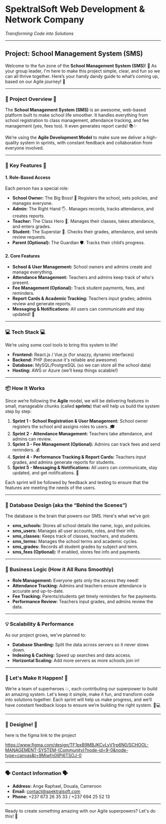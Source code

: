 # SpektralSoft Web Development & Network Company  
*Transforming Code into Solutions*

---

## Project: School Management System (SMS)

Welcome to the fun zone of the **School Management System (SMS)**! 🎉 As your group leader, I'm here to make this project simple, clear, and fun so we can all thrive together. Here’s your handy dandy guide to what’s coming up, based on our Agile journey! 🚀

---

### 🌟 Project Overview 🌟
The **School Management System (SMS)** is an awesome, web-based platform built to make school life smoother. It handles everything from school registration to class management, attendance tracking, and fee management (yes, fees too). It even generates report cards! 📚✨

We’re using the **Agile Development Model** to make sure we deliver a high-quality system in sprints, with constant feedback and collaboration from everyone involved.

---

### 🚀 Key Features 🚀

#### 1. **Role-Based Access**
Each person has a special role:

- **School Owner:** The Big Boss! 👑 Registers the school, sets policies, and manages everyone.
- **Admin:** The Right Hand 🖐️. Manages records, tracks attendance, and creates reports.
- **Teacher:** The Class Hero 📖. Manages their classes, takes attendance, and enters grades.
- **Student:** The Superstar 🌟. Checks their grades, attendance, and sends review requests.
- **Parent (Optional):** The Guardian 🛡️. Tracks their child’s progress.

#### 2. **Core Features**
- **School & User Management:** School owners and admins create and manage everything.
- **Attendance Management:** Teachers and admins keep track of who's present.
- **Fee Management (Optional):** Track student payments, fees, and reminders.
- **Report Cards & Academic Tracking:** Teachers input grades; admins review and generate reports.
- **Messaging & Notifications:** All users can communicate and stay updated! 📲

---

### 💻 Tech Stack 💻
We’re using some cool tools to bring this system to life!

- **Frontend:** React.js / Vue.js (for snazzy, dynamic interfaces)
- **Backend:** PHP (because it's reliable and awesome)
- **Database:** MySQL/PostgreSQL (so we can store all the school data)
- **Hosting:** AWS or Azure (we’ll keep things scalable!)

---

### 📦 How It Works
Since we’re following the **Agile** model, we will be delivering features in small, manageable chunks (called **sprints**) that will help us build the system step by step:

1. **Sprint 1 - School Registration & User Management:** School owner registers the school and assigns roles to users. 🎓
2. **Sprint 2 - Attendance Management:** Teachers take attendance, and admins can review.
3. **Sprint 3 - Fee Management (Optional):** Admins can track fees and send reminders. 💰
4. **Sprint 4 - Performance Tracking & Report Cards:** Teachers input grades, and admins generate reports for students.
5. **Sprint 5 - Messaging & Notifications:** All users can communicate, stay updated, and get notifications. 📲

Each sprint will be followed by feedback and testing to ensure that the features are meeting the needs of the users.

---

### 🔧 Database Design (aka the “Behind the Scenes”)
The database is the brain that powers our SMS. Here's what we've got:

- **sms_schools:** Stores all school details like name, logo, and policies.
- **sms_users:** Manages all user accounts, roles, and their info.
- **sms_classes:** Keeps track of classes, teachers, and students.
- **sms_terms:** Manages the school terms and academic cycles.
- **sms_grades:** Records all student grades by subject and term.
- **sms_fees (Optional):** If enabled, stores fee info and payments.

---

### 🎯 Business Logic (How it All Runs Smoothly)
- **Role Management:** Everyone gets only the access they need!
- **Attendance Tracking:** Admins and teachers ensure attendance is accurate and up-to-date.
- **Fee Tracking:** Parents/students get timely reminders for fee payments.
- **Performance Review:** Teachers input grades, and admins review the data.

---

### 💡 Scalability & Performance
As our project grows, we’ve planned to:

- **Database Sharding:** Split the data across servers so it never slows down.
- **Indexing & Caching:** Speed up searches and data access.
- **Horizontal Scaling:** Add more servers as more schools join in!

---

### 🚀 Let's Make It Happen! 🚀
We’re a team of superheroes 💥, each contributing our superpower to build an amazing system. Let's keep it simple, make it fun, and transform code into solutions together. Each sprint will help us make progress, and we’ll have constant feedback loops to ensure we’re building the right system. 🎉💻

---
### 🚀 Desiglne! 🚀

here is the figma link to the project 

https://www.figma.com/design/TF1pxB9MBJKCvLyV1rp6N0/SCHOOL-MANAGEMENT-SYSTEM-(Community)?node-id=9-0&node-type=canvas&t=9Miwfn0lIPj6TSOJ-0

---

### 🗣 Contact Information 🗣
- **Address:** Ange Raphael, Douala, Cameroon  
- **Email:** contact@spektralsoft.com  
- **Phone:** +237 673 26 35 33 / +237 694 25 52 13

---

Ready to create something amazing with our Agile superpowers? Let's do this! 🌟
 
